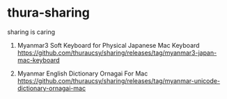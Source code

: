 # thura-sharing

sharing is caring

1. Myanmar3 Soft Keyboard for Physical Japanese Mac Keyboard  
https://github.com/thuraucsy/sharing/releases/tag/myanmar3-japan-mac-keyboard

2. Myanmar English Dictionary Ornagai For Mac  
https://github.com/thuraucsy/sharing/releases/tag/myanmar-unicode-dictionary-ornagai-mac
